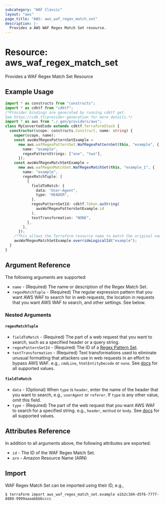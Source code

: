 ```yaml
---
subcategory: "WAF Classic"
layout: "aws"
page_title: "AWS: aws_waf_regex_match_set"
description: |-
  Provides a AWS WAF Regex Match Set resource.
---
```


# Resource: aws_waf_regex_match_set

Provides a WAF Regex Match Set Resource

## Example Usage

```typescript
import * as constructs from "constructs";
import * as cdktf from "cdktf";
/*Provider bindings are generated by running cdktf get.
See https://cdk.tf/provider-generation for more details.*/
import * as aws from "./.gen/providers/aws";
class MyConvertedCode extends cdktf.TerraformStack {
  constructor(scope: constructs.Construct, name: string) {
    super(scope, name);
    const awsWafRegexPatternSetExample =
      new aws.wafRegexPatternSet.WafRegexPatternSet(this, "example", {
        name: "example",
        regexPatternStrings: ["one", "two"],
      });
    const awsWafRegexMatchSetExample =
      new aws.wafRegexMatchSet.WafRegexMatchSet(this, "example_1", {
        name: "example",
        regexMatchTuple: [
          {
            fieldToMatch: {
              data: "User-Agent",
              type: "HEADER",
            },
            regexPatternSetId: cdktf.Token.asString(
              awsWafRegexPatternSetExample.id
            ),
            textTransformation: "NONE",
          },
        ],
      });
    /*This allows the Terraform resource name to match the original name. You can remove the call if you don't need them to match.*/
    awsWafRegexMatchSetExample.overrideLogicalId("example");
  }
}

```

## Argument Reference

The following arguments are supported:

* `name` - (Required) The name or description of the Regex Match Set.
* `regexMatchTuple` - (Required) The regular expression pattern that you want AWS WAF to search for in web requests, the location in requests that you want AWS WAF to search, and other settings. See below.

### Nested Arguments

#### `regexMatchTuple`

* `fieldToMatch` - (Required) The part of a web request that you want to search, such as a specified header or a query string.
* `regexPatternSetId` - (Required) The ID of a [Regex Pattern Set](/docs/providers/aws/r/waf_regex_pattern_set.html).
* `textTransformation` - (Required) Text transformations used to eliminate unusual formatting that attackers use in web requests in an effort to bypass AWS WAF.
  e.g., `cmdLine`, `htmlEntityDecode` or `none`.
  See [docs](http://docs.aws.amazon.com/waf/latest/APIReference/API_ByteMatchTuple.html#WAF-Type-ByteMatchTuple-TextTransformation)
  for all supported values.

#### `fieldToMatch`

* `data` - (Optional) When `type` is `header`, enter the name of the header that you want to search, e.g., `userAgent` or `referer`.
  If `type` is any other value, omit this field.
* `type` - (Required) The part of the web request that you want AWS WAF to search for a specified string.
  e.g., `header`, `method` or `body`.
  See [docs](http://docs.aws.amazon.com/waf/latest/APIReference/API_FieldToMatch.html)
  for all supported values.

## Attributes Reference

In addition to all arguments above, the following attributes are exported:

* `id` - The ID of the WAF Regex Match Set.
* `arn` - Amazon Resource Name (ARN)

## Import

WAF Regex Match Set can be imported using their ID, e.g.,

```
$ terraform import aws_waf_regex_match_set.example a1b2c3d4-d5f6-7777-8888-9999aaaabbbbcccc
```

<!-- cache-key: cdktf-0.17.0-pre.15 input-adef08cbb23813ee845dc33a8659f269818d10e0c4a887719a412e719c00a4bc -->